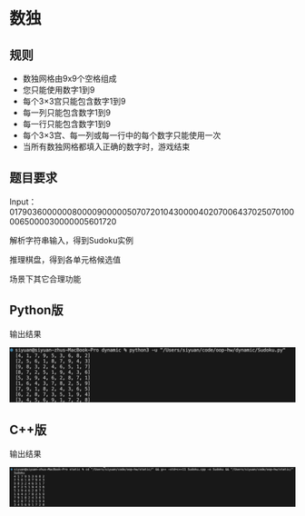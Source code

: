 # 数独

## 规则

- 数独网格由9x9个空格组成
- 您只能使用数字1到9
- 每个3×3宫只能包含数字1到9
- 每一列只能包含数字1到9
- 每一行只能包含数字1到9
- 每个3×3宫、每一列或每一行中的每个数字只能使用一次
- 当所有数独网格都填入正确的数字时，游戏结束

## 题目要求

Input：017903600000080000900000507072010430000402070064370250701000065000030000005601720

解析字符串输入，得到Sudoku实例

推理棋盘，得到各单元格候选值

场景下其它合理功能

## Python版

输出结果

![py](./assents/python_out.png)

## C++版

输出结果

![cpp](./assents/cpp_out.png)
